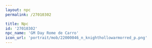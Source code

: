 ```yaml
---
layout: npc
permalink: /27010302

title: Npc
id: '27010302'
npc_name: 'GM Day Rome de Carro'
icon_url: 'portrait/mob/22000046_n_knighthollowarmorred_p.png'
---
```

